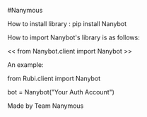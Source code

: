 #Nanymous

How to install library :  pip install Nanybot

How to import Nanybot's library is as follows:

<< from Nanybot.client import Nanybot >>

An example:

from Rubi.client import Nanybot

bot = Nanybot("Your Auth Account")

Made by Team Nanymous

